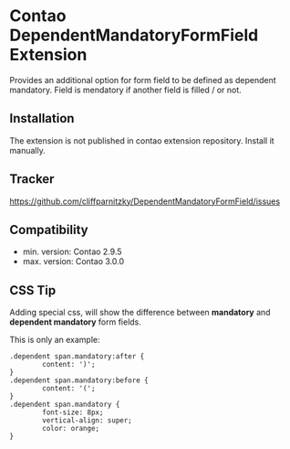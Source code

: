Contao DependentMandatoryFormField Extension
============================================

Provides an additional option for form field to be defined as dependent mandatory. Field is mendatory if another field is filled / or not.


Installation
------------

The extension is not published in contao extension repository.
Install it manually.


Tracker
-------

https://github.com/cliffparnitzky/DependentMandatoryFormField/issues


Compatibility
-------------

- min. version: Contao 2.9.5
- max. version: Contao 3.0.0


CSS Tip
-------

Adding special css, will show the difference between **mandatory** and **dependent mandatory** form fields.

This is only an example:

	.dependent span.mandatory:after {
			content: ')';
	}
	.dependent span.mandatory:before {
			content: '(';
	}
	.dependent span.mandatory {
			font-size: 8px;
			vertical-align: super;
			color: orange;
	}